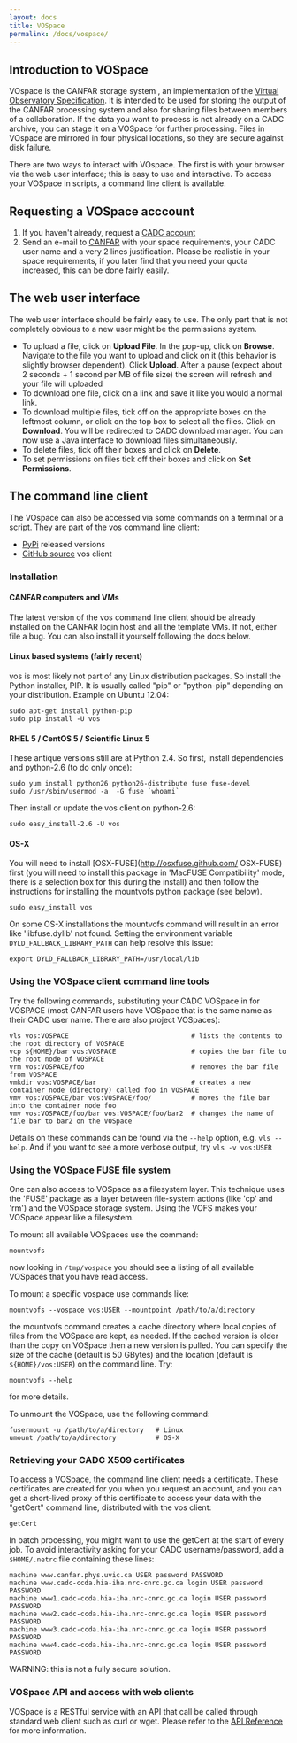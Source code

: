 ```yaml
---
layout: docs
title: VOSpace
permalink: /docs/vospace/
---
```


## Introduction to VOSpace

VOspace is the CANFAR storage system , an implementation of	the
[Virtual Observatory Specification](http://www.ivoa.net/Documents/VOSpace/). It
is intended to be used for storing the output of the CANFAR processing
system and also for sharing files between members of a
collaboration. If the data you want to process is not already on a
CADC archive, you can stage it on a VOSpace for further processing.
Files in VOspace are mirrored in four physical locations, so they are
secure against disk failure.

There are two ways to interact with VOspace. The first is with your browser
via the web user interface; this is easy to use and interactive. To
access your VOSpace in scripts, a command line client is available.

## Requesting a VOSpace acccount

1. If you haven't already, request a [CADC account](http://www.cadc-ccda.hia-iha.nrc-cnrc.gc.ca/auth/register.html)
2. Send an e-mail to [CANFAR](mailto:canfar@uvic.ca) with your space
 requirements, your CADC user name and a very 2 lines
 justification. Please be realistic in your space requirements, if you
 later find that you need your quota increased, this can be done
 fairly easily.

## The web user interface

The web user interface should be fairly easy to use. The only part
that is not completely obvious to a new user might be the permissions
system.

- To upload a file, click on **Upload File**. In the pop-up, click on
**Browse**. Navigate to the file you want to upload and click on it
(this behavior is slightly browser dependent). Click **Upload**. After
a pause (expect about 2 seconds + 1 second per MB of file size) the
screen will refresh and your file will uploaded 
- To download one file, click on a link and save it like you would a
  normal link. 
- To download multiple files, tick off on the appropriate boxes on the
leftmost column, or click on the top box to select all the
files. Click on **Download**. You will be redirected to CADC download
manager. You can now use a Java interface to download files
simultaneously. 
- To delete files, tick off their boxes and click on **Delete**.
- To set permissions on files tick off their boxes and click on **Set Permissions**.

## The command line client

The VOspace can also be accessed via some commands on a terminal or a
script. They are part of the vos command line client: 
- [PyPi](https://pypi.python.org/pypi/vos) released versions
- [GitHub source](https://github.com/ijiraq/cadcVOFS) vos client

### Installation

#### CANFAR computers and VMs

The latest version of the vos command line client should be already
installed on the CANFAR login host and all the template VMs. If not,
either file a bug. You can also install it yourself following the docs
below. 

#### Linux based systems (fairly recent)

vos is most likely not part of any Linux distribution packages. So
install the Python installer, PIP. It is usually called "pip" or
"python-pip" depending on your distribution. Example on Ubuntu 12.04: 

	sudo apt-get install python-pip
	sudo pip install -U vos

#### RHEL 5 / CentOS 5 / Scientific Linux 5

These antique versions still are at Python 2.4. So first, install
dependencies and python-2.6 (to do only once):

	sudo yum install python26 python26-distribute fuse fuse-devel
	sudo /usr/sbin/usermod -a  -G fuse `whoami`

Then install or update the vos client on python-2.6:

	sudo easy_install-2.6 -U vos

#### OS-X

You will need to install [OSX-FUSE](http://osxfuse.github.com/ OSX-FUSE) first
(you will need to install this package in 'MacFUSE Compatibility'
mode, there is a selection box for this during the install) and then
follow the instructions for installing the mountvofs python package
(see below). 

	sudo easy_install vos

On some OS-X installations the mountvofs command will result in an
error like 'libfuse.dylib' not found. Setting the environment variable
`DYLD_FALLBACK_LIBRARY_PATH` can help resolve this issue: 

	export DYLD_FALLBACK_LIBRARY_PATH=/usr/local/lib

### Using the VOSpace client command line tools

Try the following commands, substituting your CADC VOSpace in for
VOSPACE (most CANFAR users have VOSpace that is the same name as
their CADC user name. There are also project VOSpaces): 

	vls vos:VOSPACE                               # lists the contents to the root directory of VOSPACE
	vcp ${HOME}/bar vos:VOSPACE                   # copies the bar file to the root node of VOSPACE
	vrm vos:VOSPACE/foo                           # removes the bar file from VOSPACE
	vmkdir vos:VOSPACE/bar                        # creates a new container node (directory) called foo in VOSPACE
	vmv vos:VOSPACE/bar vos:VOSPACE/foo/          # moves the file bar into the container node foo
	vmv vos:VOSPACE/foo/bar vos:VOSPACE/foo/bar2  # changes the name of file bar to bar2 on the VOSpace

Details on these commands can be found via the `--help` option,
e.g. `vls --help`. And if you want to see a more verbose
output, try `vls -v vos:USER`

### Using the VOSpace FUSE file system

One can also access to VOSpace as a filesystem layer.  This technique
uses the 'FUSE' package as a layer between file-system actions (like
'cp' and 'rm') and the VOSpace storage system.  Using the VOFS
makes your VOSpace appear like a filesystem. 

To mount all available VOSpaces use the command:

	mountvofs

now looking in `/tmp/vospace` you should see a listing of all
available VOSpaces that you have read access.

To mount a specific vospace use commands like:

	mountvofs --vospace vos:USER --mountpoint /path/to/a/directory

the mountvofs command creates a cache directory where local copies of
files from the VOSpace are kept, as needed. If the cached version is
older than the copy on VOSpace then a new version is pulled.  You can
specify the size of the cache (default is 50 GBytes) and the location
(default is `${HOME}/vos:USER`) on the command line. Try:

	mountvofs --help
	
for more details.

To unmount the VOSpace, use the following command:

	fusermount -u /path/to/a/directory   # Linux
	umount /path/to/a/directory          # OS-X


### Retrieving your CADC X509 certificates
 
To access a VOSpace, the command line client needs a
certificate. These certificates are created for you when you request
an account, and you can get a short-lived proxy of this certificate to
access your data with the "getCert" command line, distributed with the
vos client:

	getCert

In batch processing, you might want to use the getCert at the start of
every job. To avoid interactivity asking for your CADC
username/password, add a `$HOME/.netrc` file containing these lines: 

	machine www.canfar.phys.uvic.ca USER password PASSWORD
	machine www.cadc-ccda.hia-iha.nrc-cnrc.gc.ca login USER password PASSWORD
	machine www1.cadc-ccda.hia-iha.nrc-cnrc.gc.ca login USER password PASSWORD 
	machine www2.cadc-ccda.hia-iha.nrc-cnrc.gc.ca login USER password PASSWORD
	machine www3.cadc-ccda.hia-iha.nrc-cnrc.gc.ca login USER password PASSWORD
	machine www4.cadc-ccda.hia-iha.nrc-cnrc.gc.ca login USER password PASSWORD

WARNING: this is not a fully secure solution.

### VOSpace API and access with web clients

VOSpace is a RESTful service with an API that call be called through
standard web client such as curl or wget.
Please refer to the
[API Reference]([http://www.canfar.phys.uvic.ca/vospace) for more information. 
